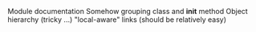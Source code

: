 Module documentation
Somehow grouping class and __init__ method
Object hierarchy (tricky ...)
"local-aware" links (should be relatively easy)
